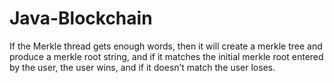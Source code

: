 # Java-Blockchain
If the Merkle thread gets enough words, then it will create a merkle tree and produce a merkle root string, and if it matches the initial merkle root entered by the user, the user wins, and if it doesn’t match the user loses.  
